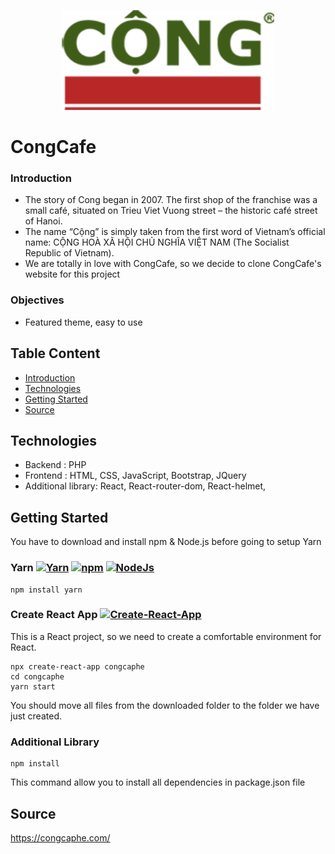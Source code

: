 <p align="center">
  <img width="340" height="160" src="src/assets/img/logo.png">
</p>

# CongCafe
### Introduction

* The story of Cong began in 2007. The first shop of the franchise was a small café, situated on Trieu Viet Vuong street – the historic café street of Hanoi.
* The name “Cộng” is simply taken from the first word of Vietnam’s official name: CỘNG HOÀ XÃ HỘI CHỦ NGHĨA VIỆT NAM (The Socialist Republic of Vietnam).
* We are totally in love with CongCafe, so we decide to clone CongCafe's website for this project

### Objectives
* Featured theme, easy to use

## Table Content
* [Introduction](#introduction)
* [Technologies](#technologies)
* [Getting Started](#getting-started)
* [Source](#source)

## Technologies
* Backend : PHP
* Frontend : HTML, CSS, JavaScript, Bootstrap, JQuery
* Additional library: React, React-router-dom, React-helmet,

## Getting Started
You have to download and install npm & Node.js before going to setup Yarn

### Yarn  [![Yarn](https://img.shields.io/badge/Yarn-V1.22.4-9cf)](https://github.com/yarnpkg/yarn) [![npm](https://img.shields.io/badge/npm-v6.14.4-red)](https://www.npmjs.com/) [![NodeJs](https://img.shields.io/badge/Node-v10.15.3-yellow)](https://www.npmjs.com/)
```
npm install yarn
```

### Create React App  [![Create-React-App](https://img.shields.io/badge/Create%20React%20App-v3.4.1-green)](https://github.com/facebook/create-react-app)

This is a React project, so we need to create a comfortable environment for React.

```
npx create-react-app congcaphe
cd congcaphe
yarn start
```

You should move all files from the downloaded folder to the folder we have just created.

### Additional Library

```
npm install
```
This command allow you to install all dependencies in package.json file

## Source
https://congcaphe.com/
